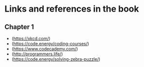 # Links and references in the book

## Chapter 1
  * (https://xkcd.com/)
  * (https://code.energy/coding-courses/)
  * (https://www.codecademy.com/)
  * (http://programmers.life/)
  * (https://code.energy/solving-zebra-puzzle/)
